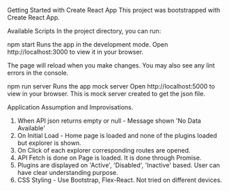 Getting Started with Create React App
This project was bootstrapped with Create React App.

Available Scripts
In the project directory, you can run:

npm start
Runs the app in the development mode.
Open http://localhost:3000 to view it in your browser.

The page will reload when you make changes.
You may also see any lint errors in the console.

npm run server
Runs the app mock server 
Open http://localhost:5000 to view in your browser.
This is mock server created to get the json file.

Application Assumption and Improvisations.
1. When API json returns empty or null - Message shown 'No Data Available'
2. On Initial Load - Home page is loaded and none of the plugins loaded but explorer is shown.
3. On Click of each explorer corresponding routes are opened.
4. API Fetch is done on Page is loaded. It is done through Promise.
5. Plugins are displayed on 'Active', 'Disabled', 'Inactive' based. User can have clear understanding purpose.
6. CSS Styling - Use Bootstrap, Flex-React. Not tried on different devices.
